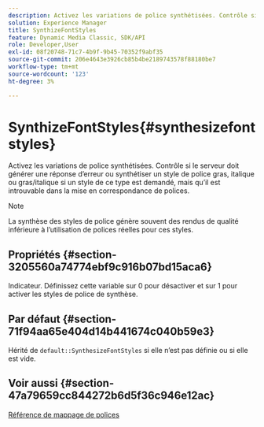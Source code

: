 ```yaml
---
description: Activez les variations de police synthétisées. Contrôle si le serveur doit générer une réponse d’erreur ou synthétiser un style de police gras, italique ou gras/italique si un style de ce type est demandé, mais qu’il est introuvable dans la mise en correspondance de polices.
solution: Experience Manager
title: SynthizeFontStyles
feature: Dynamic Media Classic, SDK/API
role: Developer,User
exl-id: 08f20748-71c7-4b9f-9b45-70352f9abf35
source-git-commit: 206e4643e3926cb85b4be2189743578f88180be7
workflow-type: tm+mt
source-wordcount: '123'
ht-degree: 3%

---
```


# SynthizeFontStyles{#synthesizefontstyles}

Activez les variations de police synthétisées. Contrôle si le serveur doit générer une réponse d’erreur ou synthétiser un style de police gras, italique ou gras/italique si un style de ce type est demandé, mais qu’il est introuvable dans la mise en correspondance de polices.

>[!NOTE]
>
>La synthèse des styles de police génère souvent des rendus de qualité inférieure à l’utilisation de polices réelles pour ces styles.

## Propriétés {#section-3205560a74774ebf9c916b07bd15aca6}

Indicateur. Définissez cette variable sur 0 pour désactiver et sur 1 pour activer les styles de police de synthèse.

## Par défaut {#section-71f94aa65e404d14b441674c040b59e3}

Hérité de `default::SynthesizeFontStyles` si elle n’est pas définie ou si elle est vide.

## Voir aussi {#section-47a79659cc844272b6d5f36c946e12ac}

[Référence de mappage de polices](../../../../../is-api/image-catalog/image-serving-api-ref/c-image-catalog-reference/c-font-map-reference/c-font-map-reference.md#concept-f81f319d03c646c5a8ef87b3277dd37d)
